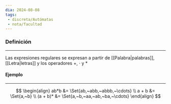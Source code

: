 ```yaml
---
dia: 2024-08-08
tags: 
 - discreta/Autómatas
 - nota/facultad
---
```

### Definición
---
Las expresiones regulares se expresan a partir de [[Palabra|palabras]], [[Letra|letras]] y los operadores $+$, $\cdot$ y $*$

#### Ejemplo
---
$$ \begin{align} 
	ab*b &= \Set{ab,~abb,~abbb,~\cdots} \\
	a + b &= \Set{a,~b} \\
	(a + b)* &= \Set{a,~b,~aa,~ab,~ba,~\cdots}
\end{align} $$